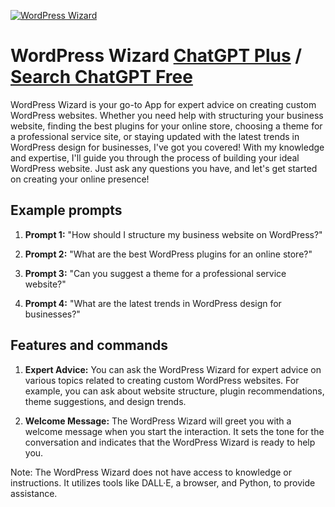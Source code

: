 
[![WordPress Wizard](https://files.oaiusercontent.com/file-wp9AJMMNpiGVopP1RevXT1Eg?se=2123-10-18T16%3A44%3A23Z&sp=r&sv=2021-08-06&sr=b&rscc=max-age%3D31536000%2C%20immutable&rscd=attachment%3B%20filename%3D406510ef-9d17-4d3e-b1ec-4bfb905fa525.png&sig=GIxavL/HqSYknwFOne5fXhOddIfbqRfJGlPvDC4LV%2Bo%3D)](https://chat.openai.com/g/g-Bqrx4gDgK-wordpress-wizard)

# WordPress Wizard [ChatGPT Plus](https://chat.openai.com/g/g-Bqrx4gDgK-wordpress-wizard) / [Search ChatGPT Free](https://gptcall.net/index.html#/?search=WordPress%20Wizard)

WordPress Wizard is your go-to App for expert advice on creating custom WordPress websites. Whether you need help with structuring your business website, finding the best plugins for your online store, choosing a theme for a professional service site, or staying updated with the latest trends in WordPress design for businesses, I've got you covered! With my knowledge and expertise, I'll guide you through the process of building your ideal WordPress website. Just ask any questions you have, and let's get started on creating your online presence!

## Example prompts

1. **Prompt 1:** "How should I structure my business website on WordPress?"

2. **Prompt 2:** "What are the best WordPress plugins for an online store?"

3. **Prompt 3:** "Can you suggest a theme for a professional service website?"

4. **Prompt 4:** "What are the latest trends in WordPress design for businesses?"

## Features and commands

1. **Expert Advice:** You can ask the WordPress Wizard for expert advice on various topics related to creating custom WordPress websites. For example, you can ask about website structure, plugin recommendations, theme suggestions, and design trends.

2. **Welcome Message:** The WordPress Wizard will greet you with a welcome message when you start the interaction. It sets the tone for the conversation and indicates that the WordPress Wizard is ready to help you.

Note: The WordPress Wizard does not have access to knowledge or instructions. It utilizes tools like DALL·E, a browser, and Python, to provide assistance.


